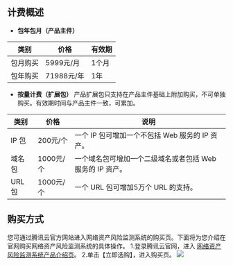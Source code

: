 ## 计费概述
- **包年包月（产品主件）**

| 类别 | 价格 | 有效期 |
|---------|---------|---------|
| 包月购买 | 5999元/月 | 1个月 |
|包年购买|71988元/年|1年|

- **按量计费（扩展包）**
产品扩展包只支持在产品主件基础上附加购买，不可单独购买。有效期时间与产品主件一致，可累加。

| 类别 | 价格 | 说明 |
|---------|---------|---------|
| IP 包 | 200元/个 | 一个 IP 包可增加一个不包括 Web 服务的 IP 资产。 |
|域名包|	1000元/个	|一个域名包可增加一个二级域名或者包括 Web 服务的 IP 资产。|
|URL 包|	1000元/个|	一个 URL 包可增加5万个 URL 的支持。|

## 购买方式
您可通过腾讯云官方网站进入网络资产风险监测系统的购买页。下面将为您介绍在官网购买网络资产风险监测系统的具体操作。
1.登录腾讯云官网，进入 [网络资产风险监测系统产品介绍页](https://cloud.tencent.com/product/narms)。
2.单击【立即选购】，进入购买页。
![](https://main.qcloudimg.com/raw/71b03b69f28748bc1b3a8e99dbba0773.png)
